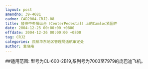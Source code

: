 ```yaml
---
layout: post
amendno: 39-4681
cadno: CAD2004-CRJ2-08
title: 替换中央操纵台（CenterPedestal）上的Camloc紧固件
date: 2004-12-25 00:00:00 +0800
effdate: 2004-12-26 00:00:00 +0800
tag: CRJ2
categories: 民航华东地区管理局适航审定处
author: 袁晓峰
---
```


##适用范围:
型号为CL-600-2B19,系列号为7003至7979的庞巴迪飞机。

